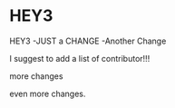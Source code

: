 # HEY3
 HEY3
-JUST a CHANGE
-Another Change



I suggest to add a list of contributor!!!


more changes

even more changes.
